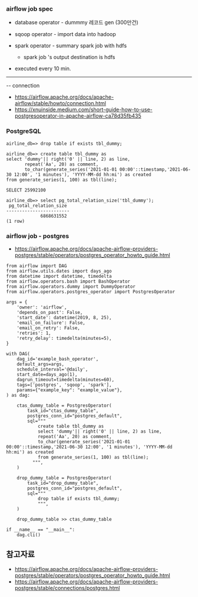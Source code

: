 ### airflow job spec ###

* database operator - dummmy 레코드 gen (300만건)
* sqoop operator - import data into hadoop 
* spark operator - summary spark job with hdfs
  - spark job 's output destination is hdfs

* executed every 10 min.

------------


-- connection 
* https://airflow.apache.org/docs/apache-airflow/stable/howto/connection.html
* https://xnuinside.medium.com/short-guide-how-to-use-postgresoperator-in-apache-airflow-ca78d35fb435

### PostgreSQL ###

```
airline_db=> drop table if exists tbl_dummy;

airline_db=> create table tbl_dummy as 
select 'dummy'|| right('0' || line, 2) as line, 
       repeat('Aa', 20) as comment, 
       to_char(generate_series('2021-01-01 00:00'::timestamp,'2021-06-30 12:00', '1 minutes'), 'YYYY-MM-dd hh:mi') as created
from generate_series(1, 100) as tbl(line);

SELECT 25992100

airline_db=> select pg_total_relation_size('tbl_dummy');
 pg_total_relation_size
------------------------
             6868631552
(1 row)
```


### airflow job - postgres ###

* https://airflow.apache.org/docs/apache-airflow-providers-postgres/stable/operators/postgres_operator_howto_guide.html
```
from airflow import DAG
from airflow.utils.dates import days_ago
from datetime import datetime, timedelta
from airflow.operators.bash import BashOperator
from airflow.operators.dummy import DummyOperator
from airflow.operators.postgres_operator import PostgresOperator

args = {
    'owner': 'airflow',
    'depends_on_past': False,
    'start_date': datetime(2019, 8, 25),
    'email_on_failure': False,
    'email_on_retry': False,
    'retries': 1,
    'retry_delay': timedelta(minutes=5),
}

with DAG(
    dag_id='example_bash_operator',
    default_args=args,
    schedule_interval='@daily',
    start_date=days_ago(1),
    dagrun_timeout=timedelta(minutes=60),
    tags=['postgres', 'sqoop', 'spark'],
    params={"example_key": "example_value"},
) as dag:

    ctas_dummy_table = PostgresOperator(
        task_id="ctas_dummy_table",
        postgres_conn_id="postgres_default",
        sql="""
            create table tbl_dummy as 
            select 'dummy'|| right('0' || line, 2) as line, 
            repeat('Aa', 20) as comment, 
            to_char(generate_series('2021-01-01 00:00'::timestamp,'2021-06-30 12:00', '1 minutes'), 'YYYY-MM-dd hh:mi') as created
            from generate_series(1, 100) as tbl(line);
          """,
    )   
    
    drop_dummy_table = PostgresOperator(
        task_id="drop_dummy_table",
        postgres_conn_id="postgres_default",
        sql="""
            drop table if exists tbl_dummy;
            """,
    )
    
    drop_dummy_table >> ctas_dummy_table
    
if __name__ == "__main__":
    dag.cli()
```


## 참고자료 ##

* https://airflow.apache.org/docs/apache-airflow-providers-postgres/stable/operators/postgres_operator_howto_guide.html
* https://airflow.apache.org/docs/apache-airflow-providers-postgres/stable/connections/postgres.html


